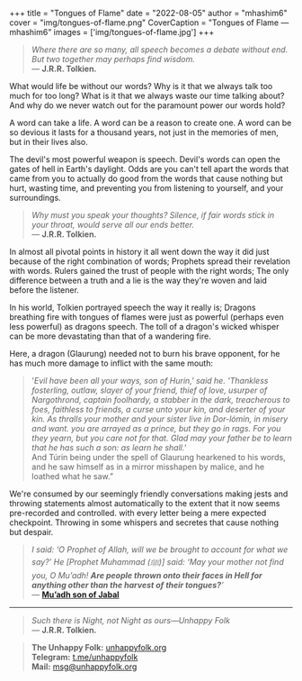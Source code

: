 +++
title = "Tongues of Flame"
date = "2022-08-05"
author = "mhashim6"
cover = "img/tongues-of-flame.png"
CoverCaption = "Tongues of Flame — mhashim6"
images = ['img/tongues-of-flame.jpg']
+++

> _Where there are so many, all speech becomes a debate without end. But two together may perhaps find wisdom._ \
> — __J.R.R. Tolkien.__

What would life be without our words? Why is it that we always talk too much for too long? What is it that we always waste our time talking about? And why do we never watch out for the paramount power our words hold?

A word can take a life. A word can be a reason to create one. A word can be so devious it lasts for a thousand years, not just in the memories of men, but in their lives also.

The devil's most powerful weapon is speech. Devil's words can open the gates of hell in Earth's daylight. Odds are you can't tell apart the words that came from you to actually do good from the words that cause nothing but hurt, wasting time, and preventing you from listening to yourself, and your surroundings.

> _Why must you speak your thoughts? Silence, if fair words stick in your throat, would serve all our ends better._ \
> — __J.R.R. Tolkien.__

In almost all pivotal points in history it all went down the way it did just because of the right combination of words; Prophets spread their revelation with words. Rulers gained the trust of people with the right words; The only difference between a truth and a lie is the way they're woven and laid before the listener.  

In his world, Tolkien portrayed speech the way it really is; Dragons breathing fire with tongues of flames were just as powerful (perhaps even less powerful) as dragons speech. The toll of a dragon's wicked whisper can be more devastating than that of a wandering fire.

Here, a dragon (Glaurung) needed not to burn his brave opponent, for he has much more damage to inflict with the same mouth:
>'_Evil have been all your ways, son of Hurin,' said he. 'Thankless fosterling, outlaw, slayer of your friend, thief of love, usurper of Nargothrond, captain foolhardy, a stabber in the dark, treacherous to foes, faithless to friends, a curse unto your kin, and deserter of your kin. As thralls your mother and your sister live in Dor-lómin, in misery and want. you are arrayed as a prince, but they go in rags. For you they yearn, but you care not for that. Glad may your father be to learn that he has such a son: as learn he shall.'_ \
> And Túrin being under the spell of Glaurung hearkened to his words, and he saw himself as in a mirror misshapen by malice, and he loathed what he saw.”

We're consumed by our seemingly friendly conversations making jests and throwing statements almost automatically to the extent that it now seems pre-recorded and controlled. with every letter being a mere expected checkpoint. Throwing in some whispers and secretes that cause nothing but despair.

> _I said: ‘O Prophet of Allah, will we be brought to account for what we say?’ He [Prophet Muhammad (ﷺ)] said: ‘May your mother not find you, O Mu’adh! __Are people thrown onto their faces in Hell for anything other than the harvest of their tongues?__’_ \
> — __[Mu’adh son of Jabal](https://sunnah.com/ibnmajah:3973)__

---
> _Such there is Night, not Night as ours—Unhappy Folk_ \
> — __J.R.R. Tolkien.__

> __The Unhappy Folk:__ [unhappyfolk.org](https://unhappyfolk.org) \
> __Telegram:__ [t.me/unhappyfolk](https://t.me/unhappyfolk) \
> __Mail:__ msg@unhappyfolk.org 